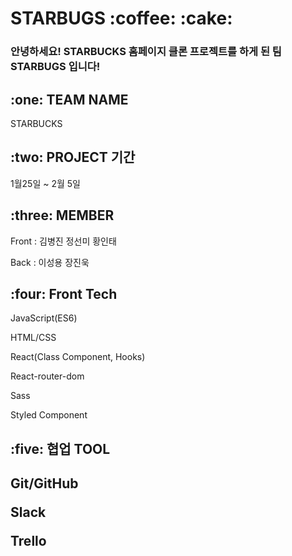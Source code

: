
<h1>STARBUGS :coffee: :cake:</h1>

<h3>안녕하세요! STARBUCKS 홈페이지 클론 프로젝트를 하게 된 팀 STARBUGS 입니다! </h3>

<h2>:one: TEAM NAME</h2>
<p>STARBUCKS</p>

<h2>:two: PROJECT 기간</h2>
<P>1월25일 ~ 2월 5일</p>

<h2>:three: MEMBER</h2>
<p>Front : 김병진 정선미 황인태</p>
<p>Back : 이성용 장진욱</p>

<h2>:four: Front Tech</h2>
<p>JavaScript(ES6)<p>
<p>HTML/CSS</p>
<p>React(Class Component, Hooks)</p>
<p>React-router-dom</p>
<p>Sass</p>
<p>Styled Component</p>

  
<h2>:five: 협업 TOOL<h2>
<p>Git/GitHub</p>
<p>Slack</p>
<p>Trello<p>
  

<h2></h2>
